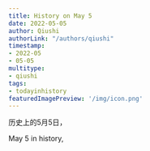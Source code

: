 ```yaml
---
title: History on May 5
date: 2022-05-05
author: Qiushi 
authorLink: "/authors/qiushi"
timestamp: 
- 2022-05
- 05-05
multitype: 
- qiushi
tags: 
- todayinhistory
featuredImagePreview: '/img/icon.png'
---
```









历史上的5月5日，

May 5 in history, 

<!--more-->

